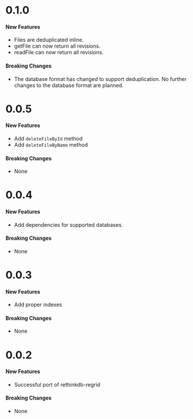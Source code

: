 # 0.1.0

#### New Features

- Files are deduplicated inline.
- getFile can now return all revisions.
- readFile can now return all revisions.

#### Breaking Changes

- The database format has changed to support deduplication. No further changes to the database format are planned.

# 0.0.5

#### New Features

- Add `deleteFileById` method
- Add `deleteFileByName` method

#### Breaking Changes

- None

# 0.0.4

#### New Features

- Add dependencies for supported databases.

#### Breaking Changes

- None

# 0.0.3

#### New Features

- Add proper indexes

#### Breaking Changes

- None

# 0.0.2

#### New Features

- Successful port of rethinkdb-regrid

#### Breaking Changes

- None
